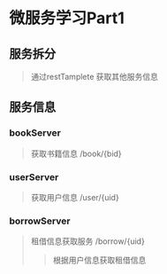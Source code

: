# 微服务学习Part1

## 服务拆分
> 通过restTamplete 获取其他服务信息

## 服务信息
### bookServer
> 获取书籍信息
> /book/{bid}
> 
### userServer
> 获取用户信息
> /user/{uid}
> 

### borrowServer
> 租借信息获取服务 /borrow/{uid}
> > 根据用户信息获取租借信息
> 
